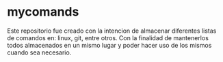 # mycomands
Este repositorio fue creado con la intencion de almacenar diferentes listas de comandos en: linux, git, entre otros. Con la finalidad de mantenerlos todos almacenados en un mismo lugar y poder hacer uso de los mismos cuando sea necesario.
